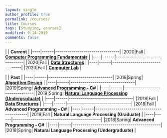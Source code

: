 ```yaml
---
layout: single
author_profile: true
permalink: /courses/
title: Courses
tags: [Studying, courses]
modified: 9-14-2019
comments: false
---
```



|           | **Current**                    |
|----|------|--------------------------------|
|2020|Fall  | **<a href="">Computer Programming Fundamentals</a>**         |
|----|------|--------------------------------|
|2020|Fall  | **<a href="/ds98/">Data Structures</a>** |
|----|------|--------------------------------|
|2020|Fall  | **<a href="">Computer Lab</a>** |


|           | **Past**                       |
|----|------|--------------------------------|
|2019|Spring| **<a href="/ad97/">Algorithm Design</a>**         |
|----|------|--------------------------------|
|2019|Spring| **<a href="/ap97/">Advanced Programming - C#</a>** |
|----|------|--------------------------------|
|2019|Spring| **<a href="/nlp97/">Natural Language Processing (Undergraduate)</a>** |
|----|------|--------------------------------|
|2018|Fall  | **<a href="/ds97/">Data Structures</a>**            |
|----|------|--------------------------------|
|2018|Fall  | **Advanced Programming - C#** |
|----|------|--------------------------------------------|
|2018|Fall  | **Natural Language Processing (Graduate)** |
|----|------|--------------------------------------------|
|2018|Spring| **Advanced Programming - C#**             |
|----|------|--------------------------------------------|
|2018|Spring| **Natural Language Processing (Undergraduate)** |
